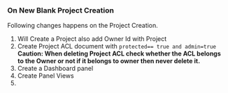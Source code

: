 ### On New Blank Project Creation

Following changes happens on the Project Creation.

1. Will Create a Project also add Owner Id with Project
2. Create Project ACL document with `protected== true and admin=true` **Caution: When deleting Project ACL check whether the ACL belongs to the Owner or not if it belongs to owner then never delete it.**
3. Create a Dashboard panel 
4. Create Panel Views
5. 


